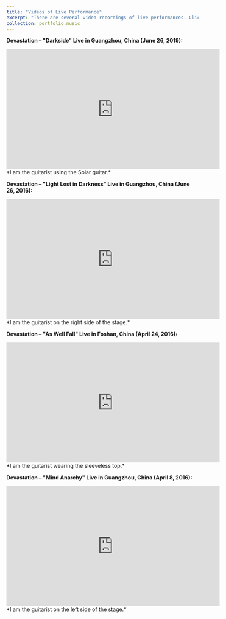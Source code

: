 ```yaml
---
title: "Videos of Live Performance"
excerpt: "There are several video recordings of live performances. Click the title to see more details.<br/><img src='/images/performance.jpg'>"
collection: portfolio.music
---
```


**Devastation – "Darkside" Live in Guangzhou, China (June 26, 2019):**
<iframe width="560" height="315" src="https://www.youtube.com/embed/N1uudqkm60c" frameborder="0" allow="accelerometer; autoplay; clipboard-write; encrypted-media; gyroscope; picture-in-picture" allowfullscreen></iframe>
*I am the guitarist using the Solar guitar.*

**Devastation – "Light Lost in Darkness" Live in Guangzhou, China (June 26, 2016):**
<iframe width="560" height="315" src="https://www.youtube.com/embed/UDQjTQ2CCXk" frameborder="0" allow="accelerometer; autoplay; clipboard-write; encrypted-media; gyroscope; picture-in-picture" allowfullscreen></iframe>
*I am the guitarist on the right side of the stage.*

**Devastation – "As Well Fall" Live in Foshan, China (April 24, 2016):**
<iframe width="560" height="315" src="https://www.youtube.com/embed/paSveXYQDi0" frameborder="0" allow="accelerometer; autoplay; clipboard-write; encrypted-media; gyroscope; picture-in-picture" allowfullscreen></iframe>
*I am the guitarist wearing the sleeveless top.*

**Devastation – "Mind Anarchy" Live in Guangzhou, China (April 8, 2016):**
<iframe width="560" height="315" src="https://www.youtube.com/embed/zCVQ_hdnutM" frameborder="0" allow="accelerometer; autoplay; clipboard-write; encrypted-media; gyroscope; picture-in-picture" allowfullscreen></iframe>
*I am the guitarist on the left side of the stage.*


